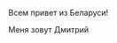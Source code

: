 Всем привет из Беларуси!

Меня зовут Дмитрий

<div class="SwipeImage-Side SwipeImage-Side_side_left" style="width: 85.5px; height: 100%; opacity: 0;"></div>

учусь в Нетологии